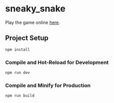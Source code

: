 # sneaky_snake

Play the game online [here](https://blackgrain.dk/games/sneaky_snake/).

## Project Setup

```sh
npm install
```

### Compile and Hot-Reload for Development

```sh
npm run dev
```

### Compile and Minify for Production

```sh
npm run build
```
